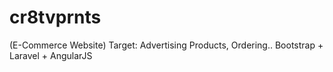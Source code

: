 cr8tvprnts
==========

(E-Commerce Website) Target: Advertising Products, Ordering.. Bootstrap + Laravel + AngularJS
